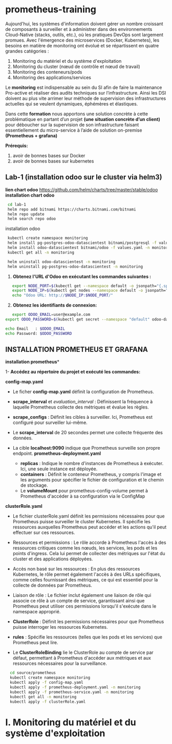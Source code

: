 # prometheus-training
Aujourd'hui, les systèmes d'information doivent gérer un nombre croissant de composants à surveiller et à administrer dans des environnements Cloud-Native (stacks, outils, etc.), où les pratiques DevOps sont largement promues. Avec l'émergence des microservices (Docker, Kubernetes), les besoins en matière de monitoring ont évolué et se répartissent en quatre grandes catégories :

1. Monitoring du matériel et du système d'exploitation
2. Monitoring du cluster (nœud de contrôle et nœud de travail)
3. Monitoring des conteneurs/pods
4. Monitoring des applications/services

Le **monitoring** est indispensable au sein du SI afin de faire la maintenance Pro-active et réaliser des audits techniques sur l’infrastructure. Ainsi les DSI doivent au plus vite arrimer leur méthode de supervision des infrastructures actuelles qui se veulent dynamiques, éphémères et élastiques.

Dans cette **formation** nous apportons une solution concrète à cette problématique en partant d’un projet **(une situation concrète d’un client)** pour déboucher sur la supervision de son infrastructure faisant essentiellement du micro-service à l’aide de solution on-premise **(Prometheus + grafana)**

**Prérequis:**

1. avoir de bonnes bases sur Docker 
2. avoir de bonnes bases sur kubernetes


## Lab-1 (installation odoo sur le cluster via helm3)
**lien chart odoo** https://github.com/helm/charts/tree/master/stable/odoo
**installation chart odoo**
```bash
 cd lab-1
 helm repo add bitnami https://charts.bitnami.com/bitnami
 helm repo update
 helm search repo odoo
```
installation odoo
```bash
 kubectl create namespace monitoring
 helm install pg-postgres-odoo-datascientest bitnami/postgresql -f values_postgres.yaml -n monitoring
 helm install odoo-datascientest bitnami/odoo -f values.yaml -n monitoring
 kubectl get all -n monitoring

 helm uninstall odoo-datascientest -n monitoring
 helm uninstall pg-postgres-odoo-datascientest -n monitoring
```
1. **Obtenez l'URL d'Odoo en exécutant les commandes suivantes :**

```bash
   export NODE_PORT=$(kubectl get --namespace default -o jsonpath="{.spec.ports[0].nodePort}" services odoo-datascientest)
   export NODE_IP=$(kubectl get nodes --namespace default -o jsonpath="{.items[0].status.addresses[0].address}")
   echo "Odoo URL: http://$NODE_IP:$NODE_PORT/"
```
2. **Obtenez les identifiants de connexion:**
```bash
   export ODOO_EMAIL=user@example.com
export ODOO_PASSWORD=$(kubectl get secret --namespace "default" odoo-datascientest -o jsonpath="{.data.odoo-password}" | base64 -d)

echo Email   : $ODOO_EMAIL
echo Password: $ODOO_PASSWORD
```

## INSTALLATION PROMETHEUS ET GRAFANA

**installation prometheus***

 1- **Accédez au répertoire du projet  et exécuté les commandes:**
  
  **config-map.yaml**
  - Le ficher **config-map.yaml** définit la configuration de Prometheus.
  
  - **scrape_interval** et *evaluation_interval* : Définissent la fréquence à laquelle Prometheus collecte des métriques et évalue les règles.

  - **scrape_configs** : Définit les cibles à surveiller. Ici, Prometheus est configuré pour surveiller lui-même.

  - Le **scrape_interval** de 20 secondes permet une collecte fréquente des données.
  - La cible **localhost:9090** indique que Prometheus surveille son propre endpoint.
  **prometheus-deployment.yaml**
    - **replicas** : Indique le nombre d'instances de Prometheus à exécuter. Ici, une seule instance est déployée.
    - **containers** : Définit le conteneur Prometheus, y compris l'image et les arguments pour spécifier le fichier de configuration et le chemin de stockage.
    - Le **volumeMount** pour prometheus-config-volume permet à Prometheus d'accéder à sa configuration via le ConfigMap

 **clusterRole.yaml**
 - Le fichier clusterRole.yaml définit les permissions nécessaires pour que Prometheus puisse surveiller le cluster Kubernetes. Il spécifie les ressources auxquelles Prometheus peut accéder et les actions qu'il peut effectuer sur ces ressources.

- Ressources et permissions : Le rôle accorde à Prometheus l'accès à des ressources critiques comme les nœuds, les services, les pods et les points d'ingress. Cela lui permet de collecter des métriques sur l'état du cluster et des applications déployées.
  
- Accès non basé sur les ressources : En plus des ressources Kubernetes, le rôle permet également l'accès à des URLs spécifiques, comme celles fournissant des métriques, ce qui est essentiel pour la collecte de données par Prometheus.
- Liaison de rôle : Le fichier inclut également une liaison de rôle qui associe ce rôle à un compte de service, garantissant ainsi que Prometheus peut utiliser ces permissions lorsqu'il s'exécute dans le namespace approprié.
  
- **ClusterRole** : Définit les permissions nécessaires pour que Prometheus puisse interroger les ressources Kubernetes.
- **rules** : Spécifie les ressources (telles que les pods et les services) que Prometheus peut lire.
- Le **ClusterRoleBinding** lie le ClusterRole au compte de service par défaut, permettant à Prometheus d'accéder aux métriques et aux ressources nécessaires pour la surveillance.
  
```bash
  cd source/prometheus
  kubectl create namespace monitoring
  kubectl apply -f config-map.yaml
  kubectl apply -f prometheus-deployment.yaml -n monitoring
  kubectl apply -f prometheus-service.yaml -n monitoring
  kubectl get all -n monitoring
  kubectl apply -f clusterRole.yaml
```

# I. Monitoring du matériel et du système d'exploitation
